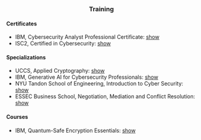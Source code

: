 <h3 align="center">Training</h3>

<h4>Certificates</h4>

<ul>
  <li>IBM, Cybersecurity Analyst Professional Certificate: <a href="https://github.com/january1073/training/blob/main/ibm/ibm_cybersecurity_analyst.pdf">show</a></li>
  <li>ISC2, Certified in Cybersecurity: <a href="https://github.com/january1073/certifications/blob/main/isc2/isc2_cc.pdf">show</a></li>
</ul>

<h4>Specializations</h4>

<ul>
<li>UCCS, Applied Cryptography: <a href="https://github.com/january1073/training/blob/main/uccs/uccs_applied_cryptography.pdf">show</a></li>
<li>IBM, Generative AI for Cybersecurity Professionals: <a href="https://github.com/january1073/training/blob/main/ibm/ibm_genai_for_cybersecurity.pdf">show</a></li>
<li>NYU Tandon School of Engineering, Introduction to Cyber Security: <a href="https://github.com/january1073/training/blob/main/nyu/nyu_intro_cyber_security.pdf">show</a></li>
<li>ESSEC Business School, Negotiation, Mediation and Conflict Resolution: <a href="...">show</a></li>
</ul>

<h4>Courses</h4>

<ul>
    <li>IBM, Quantum-Safe Encryption Essentials: <a href="https://github.com/january1073/training/blob/main/ibm/ibm_quantum-safe.pdf">show</a></li>
</ul>
